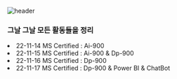 ![header](https://capsule-render.vercel.app/api?type=rect&color=auto&height=90&section=header&text=TIL(Today++I+Learned)&fontSize=70)
### 그날 그날 모든 활동들을 정리

<li>22-11-14 MS Certified : Ai-900</li>
<li>22-11-15 MS Certified : Ai-900 & Dp-900 </li>
<li>22-11-16 MS Certified : Dp-900</li>
<li>22-11-17 MS Certified : Dp-900 & Power BI & ChatBot</li>
